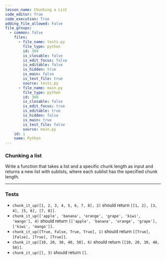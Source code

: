 ```yaml
---
lesson_name: Chunking a List
code_editor: True
code_execution: True
adding_file_allowed: False
file_groups:
  - common: false
    files:
      - file_name: tests.py
        file_type: python
        id: 309
        is_closable: false
        is_edit_focus: false
        is_editable: false
        is_hidden: true
        is_main: false
        is_test_file: true
        source: tests.py
      - file_name: main.py
        file_type: python
        id: 308
        is_closable: false
        is_edit_focus: true
        is_editable: true
        is_hidden: false
        is_main: true
        is_test_file: false
        source: main.py
    id: 1
    name: Python
---
```


### Chunking a list

Write a function that takes a list and a specific chunk length as input and returns a new list with sublists, where each sublist has the specified chunk length.

---

### Tests

<ul>
<li id="test-1"><code>chunk_it_up([1, 2, 3, 4, 5, 6, 7, 8], 2)</code> should return <code>[[1, 2], [3, 4], [5, 6], [7, 8]]</code>.
<li id="test-2"><code>chunk_it_up(['apple', 'banana', 'orange', 'grape', 'kiwi', 'mango'], 4)</code> should return <code>[['apple', 'banana', 'orange', 'grape'], ['kiwi', 'mango']]</code>.
<li id="test-3"><code>chunk_it_up([True, False, True, True], 1)</code> should return <code>[[True], [False], [True], [True]]</code>.
<li id="test-4"><code>chunk_it_up([10, 20, 30, 40, 50], 6)</code> should return <code>[[10, 20, 30, 40, 50]]</code>.
<li id="test-5"><code>chunk_it_up([], 3)</code> should return <code>[]</code>.
</ul>
